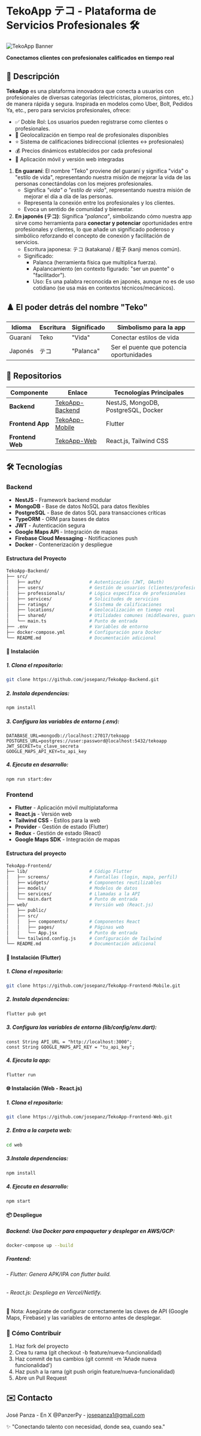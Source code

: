 # TekoApp テコ - Plataforma de Servicios Profesionales 🛠️

![TekoApp Banner](https://example.com/path/to/your/banner.png) <!-- Reemplaza con tu imagen -->

**Conectamos clientes con profesionales calificados en tiempo real**

## 🌟 Descripción

**TekoApp** es una plataforma innovadora que conecta a usuarios con profesionales de diversas categorías (electricistas, plomeros, pintores, etc.) de manera rápida y segura. Inspirada en modelos como Uber, Bolt, Pedidos Ya, etc., pero para servicios profesionales, ofrece:

- ✅ Doble Rol: Los usuarios pueden registrarse como clientes o profesionales.
- 📍 Geolocalización en tiempo real de profesionales disponibles
- ⭐ Sistema de calificaciones bidireccional (clientes ↔ profesionales)
- 💰 Precios dinámicos establecidos por cada profesional
- 📱 Aplicación móvil y versión web integradas

1. **En guaraní**: El nombre "Teko" proviene del guaraní y significa "vida" o "estilo de vida", representando nuestra misión de mejorar la vida de las personas conectándolas con los mejores profesionales.
   - Significa *"vida" o "estilo de vida"*, representando nuestra misión de mejorar el día a día de las personas.
   - Representa la conexión entre los profesionales y los clientes.
   - Evoca un sentido de comunidad y bienestar.
3. **En japonés (テコ)**: Significa *"palanca"*, simbolizando cómo nuestra app sirve como herramienta para **conectar y potenciar** oportunidades entre profesionales y clientes, lo que añade un significado poderoso y simbólico reforzando el concepto de conexión y facilitación de servicios.
   - Escritura japonesa: テコ (katakana) / 梃子 (kanji menos común).
   - Significado:
     - Palanca (herramienta física que multiplica fuerza).
     - Apalancamiento (en contexto figurado: "ser un puente" o "facilitador").
     - Uso: Es una palabra reconocida en japonés, aunque no es de uso cotidiano (se usa más en contextos técnicos/mecánicos).
## ♟️ El poder detrás del nombre "Teko"

| Idioma   | Escritura | Significado        | Simbolismo para la app                  |
|----------|-----------|--------------------|------------------------------------------|
| Guaraní  | Teko      | "Vida"             | Conectar estilos de vida                 |
| Japonés  | テコ      | "Palanca"          | Ser el puente que potencia oportunidades |

## 🚀 Repositorios

| Componente       | Enlace                                                                 | Tecnologías Principales                 |
|------------------|------------------------------------------------------------------------|-----------------------------------------|
| **Backend**      | [TekoApp-Backend](https://github.com/josepanz/TekoApp-Backend)         | NestJS, MongoDB, PostgreSQL, Docker     |
| **Frontend App** | [TekoApp-Mobile](https://github.com/josepanz/TekoApp-Frontend-Mobile)  | Flutter                                 |
| **Frontend Web** | [TekoApp-Web](https://github.com/josepanz/TekoApp-Frontend-Web)        | React.js, Tailwind CSS                  |

## 🛠️ Tecnologías

### Backend
- **NestJS** - Framework backend modular
- **MongoDB** - Base de datos NoSQL para datos flexibles
- **PostgreSQL** - Base de datos SQL para transacciones críticas
- **TypeORM** - ORM para bases de datos
- **JWT** - Autenticación segura
- **Google Maps API** - Integración de mapas
- **Firebase Cloud Messaging** - Notificaciones push
- **Docker** - Contenerización y despliegue

#### Estructura del Proyecto
````bash
TekoApp-Backend/
├── src/
│   ├── auth/                  # Autenticación (JWT, OAuth)
│   ├── users/                 # Gestión de usuarios (clientes/profesionales)
│   ├── professionals/         # Lógica específica de profesionales
│   ├── services/              # Solicitudes de servicios
│   ├── ratings/               # Sistema de calificaciones
│   ├── locations/             # Geolocalización en tiempo real
│   ├── shared/                # Utilidades comunes (middlewares, guards)
│   └── main.ts                # Punto de entrada
├── .env                       # Variables de entorno
├── docker-compose.yml         # Configuración para Docker
└── README.md                  # Documentación adicional
````

#### 🔧 Instalación
##### 1. Clona el repositorio:
````bash
git clone https://github.com/josepanz/TekoApp-Backend.git
````

##### 2. Instala dependencias:
````bash
npm install
````

##### 3. Configura las variables de entorno (.env):
````env
DATABASE_URL=mongodb://localhost:27017/tekoapp
POSTGRES_URL=postgres://user:password@localhost:5432/tekoapp
JWT_SECRET=tu_clave_secreta
GOOGLE_MAPS_API_KEY=tu_api_key
````
##### 4. Ejecuta en desarrollo:
````bash
npm run start:dev
````

### Frontend
- **Flutter** - Aplicación móvil multiplataforma
- **React.js** - Versión web
- **Tailwind CSS** - Estilos para la web
- **Provider** - Gestión de estado (Flutter)
- **Redux** - Gestión de estado (React)
- **Google Maps SDK** - Integración de mapas

#### Estructura del proyecto
````bash
TekoApp-Frontend/
├── lib/                       # Código Flutter
│   ├── screens/               # Pantallas (login, mapa, perfil)
│   ├── widgets/               # Componentes reutilizables
│   ├── models/                # Modelos de datos
│   ├── services/              # Llamadas a la API
│   └── main.dart              # Punto de entrada
├── web/                       # Versión web (React.js)
│   ├── public/
│   ├── src/
│   │   ├── components/        # Componentes React
│   │   ├── pages/             # Páginas web
│   │   └── App.jsx            # Punto de entrada
│   └── tailwind.config.js     # Configuración de Tailwind
└── README.md                  # Documentación adicional
````

#### 📲 Instalación (Flutter)
##### 1. Clona el repositorio:
````bash
git clone https://github.com/josepanz/TekoApp-Frontend-Mobile.git
````

##### 2. Instala dependencias:
````bash
flutter pub get
````

##### 3. Configura las variables de entorno (lib/config/env.dart):
````env
const String API_URL = "http://localhost:3000";
const String GOOGLE_MAPS_API_KEY = "tu_api_key";
````

##### 4. Ejecuta la app:
````bash
flutter run
````

#### 🌐 Instalación (Web - React.js)
##### 1. Clona el repositorio:
````bash
git clone https://github.com/josepanz/TekoApp-Frontend-Web.git
````

##### 2. Entra a la carpeta web:
````bash
cd web
````

##### 3.Instala dependencias:
````bash
npm install
````
##### 4. Ejecuta en desarrollo:
````bash
npm start
````
#### 📦 Despliegue
##### Backend: Usa Docker para empaquetar y desplegar en AWS/GCP:
````bash
docker-compose up --build
````
##### Frontend:
###### - Flutter: Genera APK/IPA con flutter build.
###### - React.js: Despliega en Vercel/Netlify.

📢 Nota: Asegúrate de configurar correctamente las claves de API (Google Maps, Firebase) y las variables de entorno antes de desplegar.

### 🤝 Cómo Contribuir
1. Haz fork del proyecto
2. Crea tu rama (git checkout -b feature/nueva-funcionalidad)
3. Haz commit de tus cambios (git commit -m 'Añade nueva funcionalidad')
4. Haz push a la rama (git push origin feature/nueva-funcionalidad)
5. Abre un Pull Request

## ✉️ Contacto
José Panza - En X @PanzerPy - josepanza1@gmail.com

✨ "Conectando talento con necesidad, donde sea, cuando sea."
